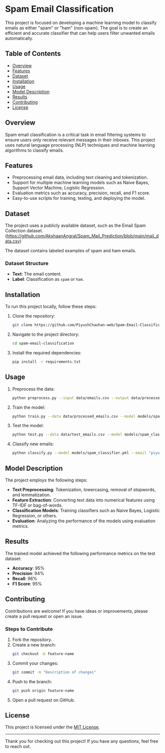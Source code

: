 # Spam Email Classification

This project is focused on developing a machine learning model to classify emails as either "spam" or "ham" (non-spam). The goal is to create an efficient and accurate classifier that can help users filter unwanted emails automatically.

## Table of Contents
- [Overview](#overview)
- [Features](#features)
- [Dataset](#dataset)
- [Installation](#installation)
- [Usage](#usage)
- [Model Description](#model-description)
- [Results](#results)
- [Contributing](#contributing)
- [License](#license)

## Overview
Spam email classification is a critical task in email filtering systems to ensure users only receive relevant messages in their inboxes. This project uses natural language processing (NLP) techniques and machine learning algorithms to classify emails.

## Features
- Preprocessing email data, including text cleaning and tokenization.
- Support for multiple machine learning models such as Naive Bayes, Support Vector Machine, Logistic Regression.
- Evaluation metrics such as accuracy, precision, recall, and F1 score.
- Easy-to-use scripts for training, testing, and deploying the model.

## Dataset
The project uses a publicly available dataset, such as the Email Spam Collection dataset.
(https://github.com/AkshaanAngral/Spam_Mail_Prediction/blob/main/mail_data.csv) 

The dataset contains labeled examples of spam and ham emails.

### Dataset Structure
- **Text**: The email content.
- **Label**: Classification as `spam` or `ham`.

## Installation
To run this project locally, follow these steps:

1. Clone the repository:
   ```bash
   git clone https://github.com/PiyushChauhan-web/Spam-Email-Classification.git
   ```

2. Navigate to the project directory:
   ```bash
   cd spam-email-classification
   ```

3. Install the required dependencies:
   ```bash
   pip install -r requirements.txt
   ```

## Usage
1. Preprocess the data:
   ```bash
   python preprocess.py --input data/emails.csv --output data/processed_emails.csv
   ```

2. Train the model:
   ```bash
   python train.py --data data/processed_emails.csv --model models/spam_classifier.pkl
   ```

3. Test the model:
   ```bash
   python test.py --data data/test_emails.csv --model models/spam_classifier.pkl
   ```

4. Classify new emails:
   ```bash
   python classify.py --model models/spam_classifier.pkl --email "piyushch453@gmail.com"
   ```

## Model Description
The project employs the following steps:
- **Text Preprocessing**: Tokenization, lowercasing, removal of stopwords, and lemmatization.
- **Feature Extraction**: Converting text data into numerical features using TF-IDF or bag-of-words.
- **Classification Models**: Training classifiers such as Naive Bayes, Logistic Regression, or others.
- **Evaluation**: Analyzing the performance of the models using evaluation metrics.

## Results
The trained model achieved the following performance metrics on the test dataset:
- **Accuracy**: 95%
- **Precision**: 94%
- **Recall**: 96%
- **F1 Score**: 95%

## Contributing
Contributions are welcome! If you have ideas or improvements, please create a pull request or open an issue.

### Steps to Contribute
1. Fork the repository.
2. Create a new branch:
   ```bash
   git checkout -b feature-name
   ```
3. Commit your changes:
   ```bash
   git commit -m "Description of changes"
   ```
4. Push to the branch:
   ```bash
   git push origin feature-name
   ```
5. Open a pull request on GitHub.

## License
This project is licensed under the [MIT License](LICENSE).

---

Thank you for checking out this project! If you have any questions, feel free to reach out.
